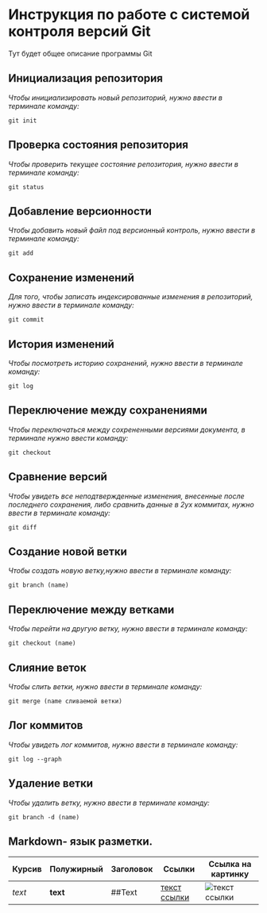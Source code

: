 # Инструкция по работе с системой контроля версий Git

Тут будет общее описание программы Git

## Инициализация репозитория

*Чтобы инициализировать новый репозиторий, нужно ввести в терминале команду:*

    git init

## Проверка состояния репозитория

*Чтобы проверить текущее состояние репозитория, нужно ввести в терминале команду:*

    git status

## Добавление версионности

*Чтобы добавить новый файл под версионный контроль, нужно ввести в терминале команду:*

    git add

## Сохранение изменений

*Для того, чтобы записать индексированные изменения в репозиторий, нужно ввести в терминале команду:*

    git commit

## История изменений

*Чтобы посмотреть историю сохранений, нужно ввести в терминале команду:*

    git log

## Переключение между сохранениями

*Чтобы переключаться между сохрененными версиями документа, в терминале нужно ввести команду:*

    git checkout

## Сравнение версий

*Чтобы увидеть все неподтвержденные изменения, внесенные после последнего сохранения, либо сравнить данные в 2ух коммитах, нужно ввести в терминале команду:*

    git diff

## Создание новой ветки

*Чтобы создать новую ветку,нужно ввести в терминале команду:*

    git branch (name)

## Переключение между ветками

*Чтобы перейти на другую ветку, нужно ввести в терминале команду:*

    git checkout (name)

## Слияние веток

*Чтобы слить ветки, нужно ввести в терминале команду:*

    git merge (name сливаемой ветки)

## Лог коммитов

*Чтобы увидеть лог коммитов, нужно ввести в терминале команду:*

    git log --graph

## Удаление ветки

*Чтобы удалить ветку, нужно ввести в терминале команду:*

    git branch -d (name)

## Markdown- язык разметки.

Курсив | Полужирный | Заголовок | Ссылки | Ссылка на картинку
------ | ------ | ----- | ----- | ------|
*text* | **text** | ##Text | [текст ссылки](ссылка) | ![текст ссылки](ссылка)